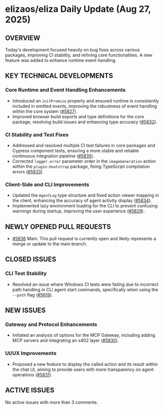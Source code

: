 # elizaos/eliza Daily Update (Aug 27, 2025)

## OVERVIEW

Today's development focused heavily on bug fixes across various packages, improving CI stability, and refining core functionalities. A new feature was added to enhance runtime event handling.

## KEY TECHNICAL DEVELOPMENTS

### Core Runtime and Event Handling Enhancements

*   Introduced an `initPromise` property and ensured runtime is consistently included in emitted events, improving the robustness of event handling within the core system ([#5827](https://github.com/elizaos/eliza/pull/5827)).
*   Improved browser build exports and type definitions for the core package, resolving build issues and enhancing type accuracy ([#5832](https://github.com/elizaos/eliza/pull/5832)).

### CI Stability and Test Fixes

*   Addressed and resolved multiple CI test failures in core packages and Cypress component tests, ensuring a more stable and reliable continuous integration pipeline ([#5835](https://github.com/elizaos/eliza/pull/5835)).
*   Corrected `logger.error` parameter order in the `imageGeneration` action within the `plugin-bootstrap` package, fixing TypeScript compilation errors ([#5833](https://github.com/elizaos/eliza/pull/5833)).

### Client-Side and CLI Improvements

*   Updated the `AgentLog` type structure and fixed action viewer mapping in the client, enhancing the accuracy of agent activity display ([#5834](https://github.com/elizaos/eliza/pull/5834)).
*   Implemented lazy environment loading for the CLI to prevent confusing warnings during startup, improving the user experience ([#5829](https://github.com/elizaos/eliza/pull/5829)).

## NEWLY OPENED PULL REQUESTS

*   [#5836](https://github.com/elizaos/eliza/pull/5836) Main: This pull request is currently open and likely represents a merge or update to the main branch.

## CLOSED ISSUES

### CLI Test Stability

*   Resolved an issue where Windows CI tests were failing due to incorrect path handling in CLI agent start commands, specifically when using the `--path` flag ([#5619](https://github.com/elizaos/eliza/issues/5619)).

## NEW ISSUES

### Gateway and Protocol Enhancements

*   Initiated an analysis of options for the MCP Gateway, including adding MCP servers and integrating an x402 layer ([#5830](https://github.com/elizaos/eliza/issues/5830)).

### UI/UX Improvements

*   Proposed a new feature to display the called action and its result within the chat UI, aiming to provide users with more transparency on agent operations ([#5831](https://github.com/elizaos/eliza/issues/5831)).

## ACTIVE ISSUES

No active issues with more than 3 comments.